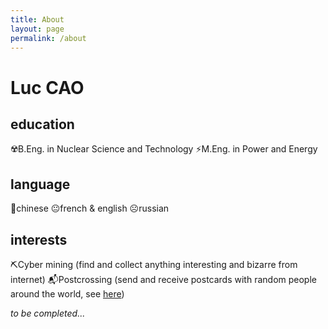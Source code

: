 ```yaml
---
title: About
layout: page
permalink: /about
---
```


# Luc CAO

## education
☢️B.Eng. in Nuclear Science and Technology
⚡M.Eng. in Power and Energy
## language
🙂chinese
😐french & english
☹️russian
## interests
⛏️Cyber mining (find and collect anything interesting and bizarre from internet)
📬Postcrossing (send and receive postcards with random people around the world, see [here](https://www.postcrossing.com/))

*to be completed...*
